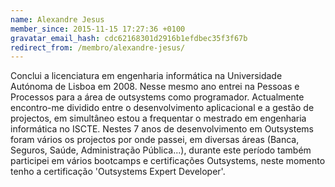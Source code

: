 ```yaml
---
name: Alexandre Jesus
member_since: 2015-11-15 17:27:36 +0100
gravatar_email_hash: cdc62168301d2916b1efdbec35f3f67b
redirect_from: /membro/alexandre-jesus/
---
```

Conclui a licenciatura em engenharia informática na Universidade Autónoma de Lisboa em 2008. Nesse mesmo ano entrei na Pessoas e Processos para a área de outsystems como programador. Actualmente encontro-me dividido entre o desenvolvimento aplicacional e a gestão de projectos, em simultâneo estou a frequentar o mestrado em engenharia informática no ISCTE. Nestes 7 anos de desenvolvimento em Outsystems foram vários os projectos por onde passei, em diversas áreas (Banca, Seguros, Saúde, Administração Pública...), durante este período também participei em vários bootcamps e certificações Outsystems, neste momento tenho a certificação 'Outsystems Expert Developer'.
